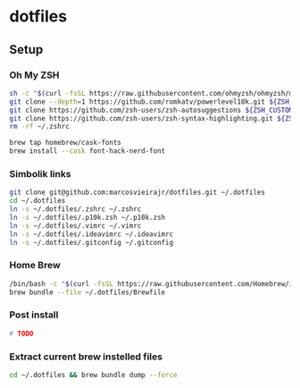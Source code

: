 # dotfiles

## Setup

### Oh My ZSH

```bash
sh -c "$(curl -fsSL https://raw.githubusercontent.com/ohmyzsh/ohmyzsh/master/tools/install.sh)"
git clone --depth=1 https://github.com/romkatv/powerlevel10k.git ${ZSH_CUSTOM:-$HOME/.oh-my-zsh/custom}/themes/powerlevel10k
git clone https://github.com/zsh-users/zsh-autosuggestions ${ZSH_CUSTOM:-~/.oh-my-zsh/custom}/plugins/zsh-autosuggestions
git clone https://github.com/zsh-users/zsh-syntax-highlighting.git ${ZSH_CUSTOM:-~/.oh-my-zsh/custom}/plugins/zsh-syntax-highlighting
rm -rf ~/.zshrc

brew tap homebrew/cask-fonts
brew install --cask font-hack-nerd-font
```

### Simbolik links

```bash
git clone git@github.com:marcosvieirajr/dotfiles.git ~/.dotfiles
cd ~/.dotfiles
ln -s ~/.dotfiles/.zshrc ~/.zshrc
ln -s ~/.dotfiles/.p10k.zsh ~/.p10k.zsh
ln -s ~/.dotfiles/.vimrc ~/.vimrc
ln -s ~/.dotfiles/.ideavimrc ~/.ideavimrc
ln -s ~/.dotfiles/.gitconfig ~/.gitconfig
```

### Home Brew

```bash
/bin/bash -c "$(curl -fsSL https://raw.githubusercontent.com/Homebrew/install/HEAD/install.sh)"
brew bundle --file ~/.dotfiles/Brewfile
```

### Post install

```bash
# TODO
```

### Extract current brew instelled files

```bash
cd ~/.dotfiles && brew bundle dump --force
```
